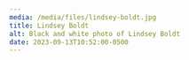 ```yaml
---
media: /media/files/lindsey-boldt.jpg
title: Lindsey Boldt
alt: Black and white photo of Lindsey Boldt
date: 2023-09-13T10:52:00-0500
---
```

